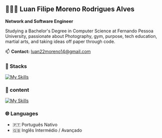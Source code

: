 ## 👨🏻‍💻 Luan Filipe Moreno Rodrigues Alves 

**Network and Software Engineer**

Studying a Bachelor's Degree in Computer Science at Fernando Pessoa University, passionate about Photography, gym, purpose, tech education, martial arts, and taking ideas off paper through code.

📫 **Contact:** luan22moreno14@gmail.com

### 🧠 Stacks
[![My Skills](https://skillicons.dev/icons?i=c,cpp,py,js,react,html,css,grafana,java,postgres,linux,nodejs,vscode,gitlab,notion)](https://skillicons.dev)

### 📲 content
[![My Skills](https://skillicons.dev/icons?i=instagram,linkedin)](https://skillicons.dev)


### 🌐 Languages
- 🇵🇹 Português Nativo  
- 🇬🇧 Inglês Intermédio / Avançado

